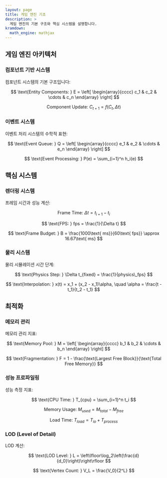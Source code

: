 ```yaml
---
layout: page
title: 게임 엔진 기초
description: >
  게임 엔진의 기본 구조와 핵심 시스템을 설명합니다.
kramdown:
  math_engine: mathjax
---
```


## 게임 엔진 아키텍처
### 컴포넌트 기반 시스템
컴포넌트 시스템의 기본 구조입니다:

$$
\text{Entity Components: } E = \left[
\begin{array}{cccc}
c_1 & c_2 & \cdots & c_n
\end{array}
\right]
$$

$$
\text{Component Update: } C_{t+1} = f(C_t, \Delta t)
$$

### 이벤트 시스템
이벤트 처리 시스템의 수학적 표현:

$$
\text{Event Queue: } Q = \left[
\begin{array}{cccc}
e_1 & e_2 & \cdots & e_n
\end{array}
\right]
$$

$$
\text{Event Processing: } P(e) = \sum_{i=1}^n h_i(e)
$$

## 핵심 시스템
### 렌더링 시스템
프레임 시간과 성능 계산:

$$
\text{Frame Time: } \Delta t = t_{i+1} - t_i
$$

$$
\text{FPS: } fps = \frac{1}{\Delta t}
$$

$$
\text{Frame Budget: } B = \frac{1000\text{ ms}}{60\text{ fps}} \approx 16.67\text{ ms}
$$

### 물리 시스템
물리 시뮬레이션 시간 단계:

$$
\text{Physics Step: } \Delta t_{fixed} = \frac{1}{physics\_fps}
$$

$$
\text{Interpolation: } x(t) = x_1 + (x_2 - x_1)\alpha, \quad \alpha = \frac{t - t_1}{t_2 - t_1}
$$

## 최적화
### 메모리 관리
메모리 관리 지표:

$$
\text{Memory Pool: } M = \left[
\begin{array}{cccc}
b_1 & b_2 & \cdots & b_n
\end{array}
\right]
$$

$$
\text{Fragmentation: } F = 1 - \frac{\text{Largest Free Block}}{\text{Total Free Memory}}
$$

### 성능 프로파일링
성능 측정 지표:

$$
\text{CPU Time: } T_{cpu} = \sum_{i=1}^n t_i
$$

$$
\text{Memory Usage: } M_{used} = M_{total} - M_{free}
$$

$$
\text{Load Time: } T_{load} = T_{io} + T_{process}
$$

### LOD (Level of Detail)
LOD 계산:

$$
\text{LOD Level: } L = \left\lfloor\log_2\left(\frac{d}{d_0}\right)\right\rfloor
$$

$$
\text{Vertex Count: } V_L = \frac{V_0}{2^L}
$$
